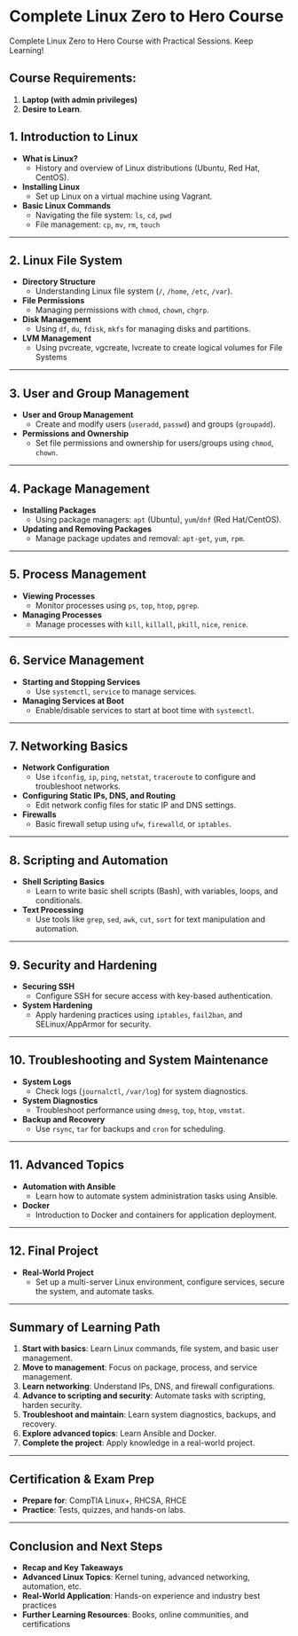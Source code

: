 # Complete Linux Zero to Hero Course

Complete Linux Zero to Hero Course with Practical Sessions. Keep Learning! <br/>

## Course Requirements:
 1. **Laptop (with admin privileges)**
 2. **Desire to Learn**.

## 1. Introduction to Linux
- **What is Linux?** 
  - History and overview of Linux distributions (Ubuntu, Red Hat, CentOS).
- **Installing Linux** 
  - Set up Linux on a virtual machine using Vagrant.
- **Basic Linux Commands** 
  - Navigating the file system: `ls`, `cd`, `pwd`
  - File management: `cp`, `mv`, `rm`, `touch`

---

## 2. Linux File System
- **Directory Structure** 
  - Understanding Linux file system (`/`, `/home`, `/etc`, `/var`).
- **File Permissions**
  - Managing permissions with `chmod`, `chown`, `chgrp`.
- **Disk Management** 
  - Using `df`, `du`, `fdisk`, `mkfs` for managing disks and partitions.
- **LVM Management** 
  - Using pvcreate, vgcreate, lvcreate to create logical volumes for File Systems

---

## 3. User and Group Management
- **User and Group Management** 
  - Create and modify users (`useradd`, `passwd`) and groups (`groupadd`).
- **Permissions and Ownership**
  - Set file permissions and ownership for users/groups using `chmod`, `chown`.

---

## 4. Package Management
- **Installing Packages**
  - Using package managers: `apt` (Ubuntu), `yum`/`dnf` (Red Hat/CentOS).
- **Updating and Removing Packages** 
  - Manage package updates and removal: `apt-get`, `yum`, `rpm`.

---

## 5. Process Management
- **Viewing Processes**
  - Monitor processes using `ps`, `top`, `htop`, `pgrep`.
- **Managing Processes**
  - Manage processes with `kill`, `killall`, `pkill`, `nice`, `renice`.

---

## 6. Service Management
- **Starting and Stopping Services**
  - Use `systemctl`, `service` to manage services.
- **Managing Services at Boot**
  - Enable/disable services to start at boot time with `systemctl`.

---

## 7. Networking Basics
- **Network Configuration**
  - Use `ifconfig`, `ip`, `ping`, `netstat`, `traceroute` to configure and troubleshoot networks.
- **Configuring Static IPs, DNS, and Routing**
  - Edit network config files for static IP and DNS settings.
- **Firewalls**
  - Basic firewall setup using `ufw`, `firewalld`, or `iptables`.

---

## 8. Scripting and Automation
- **Shell Scripting Basics**
  - Learn to write basic shell scripts (Bash), with variables, loops, and conditionals.
- **Text Processing**
  - Use tools like `grep`, `sed`, `awk`, `cut`, `sort` for text manipulation and automation.

---

## 9. Security and Hardening
- **Securing SSH**
  - Configure SSH for secure access with key-based authentication.
- **System Hardening**
  - Apply hardening practices using `iptables`, `fail2ban`, and SELinux/AppArmor for security.

---

## 10. Troubleshooting and System Maintenance
- **System Logs**
  - Check logs (`journalctl`, `/var/log`) for system diagnostics.
- **System Diagnostics**
  - Troubleshoot performance using `dmesg`, `top`, `htop`, `vmstat`.
- **Backup and Recovery**
  - Use `rsync`, `tar` for backups and `cron` for scheduling.

---

## 11. Advanced Topics
- **Automation with Ansible**
  - Learn how to automate system administration tasks using Ansible.
- **Docker**
  - Introduction to Docker and containers for application deployment.

---

## 12. Final Project
- **Real-World Project**
  - Set up a multi-server Linux environment, configure services, secure the system, and automate tasks.

---

## Summary of Learning Path
1. **Start with basics**: Learn Linux commands, file system, and basic user management.
2. **Move to management**: Focus on package, process, and service management.
3. **Learn networking**: Understand IPs, DNS, and firewall configurations.
4. **Advance to scripting and security**: Automate tasks with scripting, harden security.
5. **Troubleshoot and maintain**: Learn system diagnostics, backups, and recovery.
6. **Explore advanced topics**: Learn Ansible and Docker.
7. **Complete the project**: Apply knowledge in a real-world project.

---

## Certification & Exam Prep
- **Prepare for**: CompTIA Linux+, RHCSA, RHCE
- **Practice**: Tests, quizzes, and hands-on labs.

---

## Conclusion and Next Steps

- **Recap and Key Takeaways**
- **Advanced Linux Topics**: Kernel tuning, advanced networking, automation, etc.
- **Real-World Application**: Hands-on experience and industry best practices
- **Further Learning Resources**: Books, online communities, and certifications

